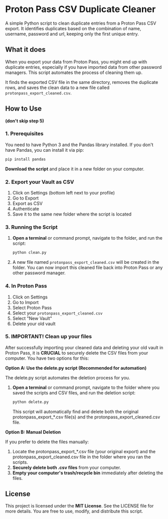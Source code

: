 # **Proton Pass CSV Duplicate Cleaner**

A simple Python script to clean duplicate entries from a Proton Pass CSV export. It identifies duplicates based on the combination of name, username, password and url, keeping only the first unique entry.

## **What it does**

When you export your data from Proton Pass, you might end up with duplicate entries, especially if you have imported data from other password managers. This script automates the process of cleaning them up.

It finds the exported CSV file in the same directory, removes the duplicate rows, and saves the clean data to a new file called `protonpass_export_cleaned.csv`.

## **How to Use** 
**(don't skip step 5)**

### **1. Prerequisites**

You need to have Python 3 and the Pandas library installed. If you don't have Pandas, you can install it via pip:

```bash 
pip install pandas
```
**Download the script** and place it in a new folder on your computer.  


### **2. Export your Vault as CSV**
1.  Click on Settings (bottom left next to your profile)
2.  Go to Export
3.  Export as CSV
4.  Authenticate
5.  Save it to the same new folder where the script is located

### **3. Running the Script**

1. **Open a terminal** or command prompt, navigate to the folder, and run the script:
   ```bash 
   python clean.py
   ```
2. A new file named `protonpass_export_cleaned.csv` will be created in the folder. You can now import this cleaned file back into Proton Pass or any other password manager.

### **4. In Proton Pass**

1. Click on Settings
2. Go to Import
3. Select Proton Pass
4. Select your `protonpass_export_cleaned.csv`
5. Select "New Vault"
6. Delete your old vault

### **5. IMPORTANT! Clean up your files**

After successfully importing your cleaned data and deleting your old vault in Proton Pass, it is **CRUCIAL** to securely delete the CSV files from your computer. You have two options for this:

**Option A: Use the delete.py script (Recommended for automation)**

The delete.py script automates the deletion process for you.

1. **Open a terminal** or command prompt, navigate to the folder where you saved the scripts and CSV files, and run the deletion script:  
   ```bash
   python delete.py
   ```

   This script will automatically find and delete both the original protonpass_export_*.csv file(s) and the protonpass_export_cleaned.csv file.

**Option B: Manual Deletion**

If you prefer to delete the files manually:

1. Locate the protonpass_export_*.csv file (your original export) and the protonpass_export_cleaned.csv file in the folder where you ran the scripts.  
2. **Securely delete both .csv files** from your computer.
3. **Empty your computer's trash/recycle bin** immediately after deleting the files.  

## **License**

This project is licensed under the **MIT License**. See the LICENSE file for more details. You are free to use, modify, and distribute this script.

